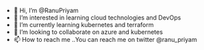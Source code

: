 - 👋 Hi, I’m @RanuPriyam
- 👀 I’m interested in learning cloud technologies and DevOps
- 🌱 I’m currently learning kubernetes and terraform
- 💞️ I’m looking to collaborate on azure and kubernetes
- 📫 How to reach me ..You can reach me on twitter @ranu_priyam

<!---
RanuPriyam/RanuPriyam is a ✨ special ✨ repository because its `README.md` (this file) appears on your GitHub profile.
You can click the Preview link to take a look at your changes.
--->
